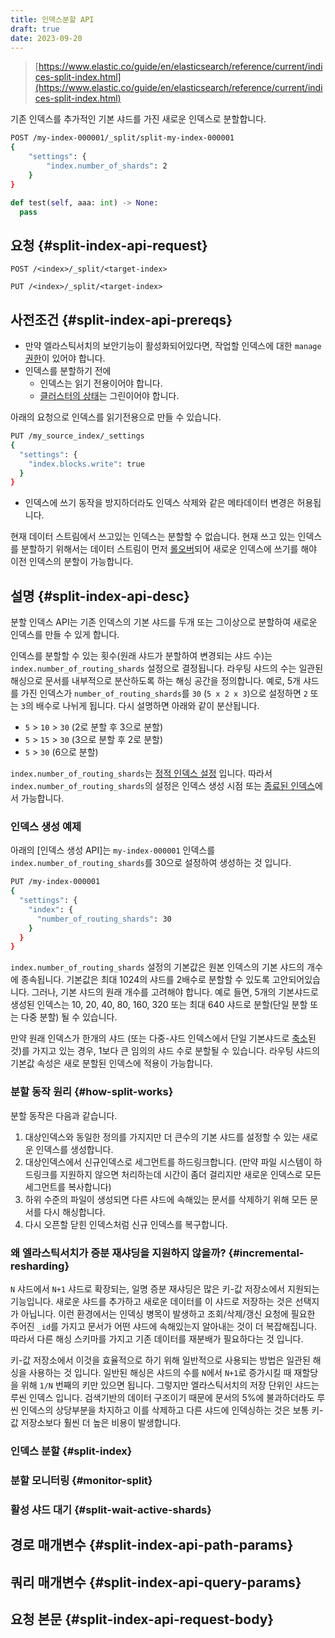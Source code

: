 ```yaml
---
title: 인덱스분할 API
draft: true
date: 2023-09-20
---
```


> [https://www.elastic.co/guide/en/elasticsearch/reference/current/indices-split-index.html](https://www.elastic.co/guide/en/elasticsearch/reference/current/indices-split-index.html)

기존 인덱스를 추가적인 기본 샤드를 가진 새로운 인덱스로 분할합니다.

```Bash
POST /my-index-000001/_split/split-my-index-000001
{
    "settings": {
        "index.number_of_shards": 2
    }
}
```

```python
def test(self, aaa: int) -> None:
  pass
```

## 요청 {#split-index-api-request}

`POST /<index>/_split/<target-index>`

`PUT /<index>/_split/<target-index>`

## 사전조건 {#split-index-api-prereqs}

* 만약 엘라스틱서치의 보안기능이 활성화되어있다면, 작업할 인덱스에 대한 `manage` [권한](https://www.elastic.co/guide/en/elasticsearch/reference/current/security-privileges.html#privileges-list-indices)이 있어야 합니다.
* 인덱스를 분할하기 전에
  * 인덱스는 읽기 전용이어야 합니다.
  * [클러스터의 상태](https://www.elastic.co/guide/en/elasticsearch/reference/current/cluster-health.html)는 그린이어야 합니다.

아래의 요청으로 인덱스를 읽기전용으로 만들 수 있습니다.

```Bash
PUT /my_source_index/_settings
{
  "settings": {
    "index.blocks.write": true 
  }
}
```
* 인덱스에 쓰기 동작을 방지하더라도 인덱스 삭제와 같은 메타데이터 변경은 허용됩니다.

현재 데이터 스트림에서 쓰고있는 인덱스는 분할할 수 없습니다.
현재 쓰고 있는 인덱스를 분할하기 위해서는 데이터 스트림이 먼저 [롤오버](https://www.elastic.co/guide/en/elasticsearch/reference/current/data-streams.html#data-streams-rollover)되어 새로운 인덱스에 쓰기를 해야 이전 인덱스의 분할이 가능합니다.

## 설명 {#split-index-api-desc}

분할 인덱스 API는 기존 인덱스의 기본 샤드를 두개 또는 그이상으로 분할하여 새로운 인덱스를 만들 수 있게 합니다.

인덱스를 분할할 수 있는 횟수(원래 샤드가 분할하여 변경되는 샤드 수)는 `index.number_of_routing_shards` 설정으로 결정됩니다.
라우팅 샤드의 수는 일관된 해싱으로 문서를 내부적으로 분산하도록 하는 해싱 공간을 정의합니다.
예로, 5개 샤드를 가진 인덱스가 `number_of_routing_shards`를 `30` (`5 x 2 x 3`)으로 설정하면 `2` 또는 `3`의 배수로 나뉘게 됩니다.
다시 설명하면 아래와 같이 분산됩니다.

* `5` > `10` > `30` (2로 분할 후 3으로 분할)
* `5` > `15` > `30` (3으로 분할 후 2로 분할)
* `5` > `30` (6으로 분할)

`index.number_of_routing_shards`는 [정적 인덱스 설정](https://www.elastic.co/guide/en/elasticsearch/reference/current/index-modules.html#index-modules-settings) 입니다.
따라서 `index.number_of_routing_shards`의 설정은 인덱스 생성 시점 또는 [종료된 인덱스](https://www.elastic.co/guide/en/elasticsearch/reference/current/indices-open-close.html)에서 가능합니다.

### 인덱스 생성 예제

아래의 [인덱스 생성 API]는 `my-index-000001` 인덱스를 `index.number_of_routing_shards`를 30으로 설정하여 생성하는 것 입니다.

```Bash
PUT /my-index-000001
{
  "settings": {
    "index": {
      "number_of_routing_shards": 30
    }
  }
}
```

`index.number_of_routing_shards` 설정의 기본값은 원본 인덱스의 기본 샤드의 개수에 종속됩니다.
기본값은 최대 1024의 샤드를 2배수로 분할할 수 있도록 고안되어있습니다.
그러나, 기본 샤드의 원래 개수를 고려해야 합니다.
예로 들면, 5개의 기본샤드로 생성된 인덱스는 10, 20, 40, 80, 160, 320 또는 최대 640 샤드로 분할(단일 분할 또는 다중 분할) 될 수 있습니다.

만약 원래 인덱스가 한개의 샤드 (또는 다중-샤드 인덱스에서 단일 기본샤드로 [축소](https://www.elastic.co/guide/en/elasticsearch/reference/current/indices-shrink-index.html)된 것)를 가지고 있는 경우, 1보다 큰 임의의 샤드 수로 분할될 수 있습니다.
라우팅 샤드의 기본값 속성은 새로 분할된 인덱스에 적용이 가능합니다.

### 분할 동작 원리 {#how-split-works}

분할 동작은 다음과 같습니다.

1. 대상인덱스와 동일한 정의를 가지지만 더 큰수의 기본 샤드를 설정할 수 있는 새로운 인덱스를 생성합니다.
2. 대상인덱스에서 신규인덱스로 세그먼트를 하드링크합니다. (만약 파일 시스템이 하드링크를 지원하지 않으면 처리하는데 시간이 좀더 걸리지만 새로운 인덱스로 모든 세그먼트를 복사합니다)
3. 하위 수준의 파일이 생성되면 다른 샤드에 속해있는 문서를 삭제하기 위해 모든 문서를 다시 해싱합니다.
4. 다시 오픈할 닫힌 인덱스처럼 신규 인덱스를 복구합니다.

### 왜 엘라스틱서치가 증분 재샤딩을 지원하지 않을까? {#incremental-resharding}

`N` 샤드에서 `N+1` 샤드로 확장되는, 일명 증분 재샤딩은 많은 키-값 저장소에서 지원되는 기능입니다.
새로운 샤드를 추가하고 새로운 데이터를 이 샤드로 저장하는 것은 선택지가 아닙니다.
이런 환경에서는 인덱싱 병목이 발생하고 조회/삭제/갱신 요청에 필요한 주어진 `_id`를 가지고 문서가 어떤 샤드에 속해있는지 알아내는 것이 더 복잡해집니다.
따라서 다른 해싱 스키마를 가지고 기존 데이터를 재분배가 필요하다는 것 입니다.

키-값 저장소에서 이것을 효율적으로 하기 위해 일반적으로 사용되는 방법은 일관된 해싱을 사용하는 것 입니다.
일반된 해싱은 샤드의 수를 `N`에서 `N+1`로 증가시킬 때 재할당을 위해 `1/N` 번째의 키만 있으면 됩니다.
그렇지만 엘라스틱서치의 저장 단위인 샤드는 루씬 인덱스 입니다.
검색기반의 데이터 구조이기 때문에 문서의 5%에 불과하더라도 루씬 인덱스의 상당부분을 차지하고 이를 삭제하고 다른 샤드에 인덱싱하는 것은 보통 키-값 저장소보다 훨씬 더 높은 비용이 발생합니다.


### 인덱스 분할 {#split-index}

### 분할 모니터링 {#monitor-split}

### 활성 샤드 대기 {#split-wait-active-shards}

## 경로 매개변수 {#split-index-api-path-params}

## 쿼리 매개변수 {#split-index-api-query-params}

## 요청 본문 {#split-index-api-request-body}

<AdsenseB />